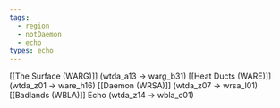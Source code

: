 ```yaml
---
tags:
  - region
  - notDaemon
  - echo
types: echo
---
```

[[The Surface (WARG)]] (wtda_a13 -> warg_b31)
[[Heat Ducts (WARE)]] (wtda_z01 -> ware_h16)
[[Daemon (WRSA)]] (wtda_z07 -> wrsa_l01)
[[Badlands (WBLA)]] Echo (wtda_z14 -> wbla_c01)